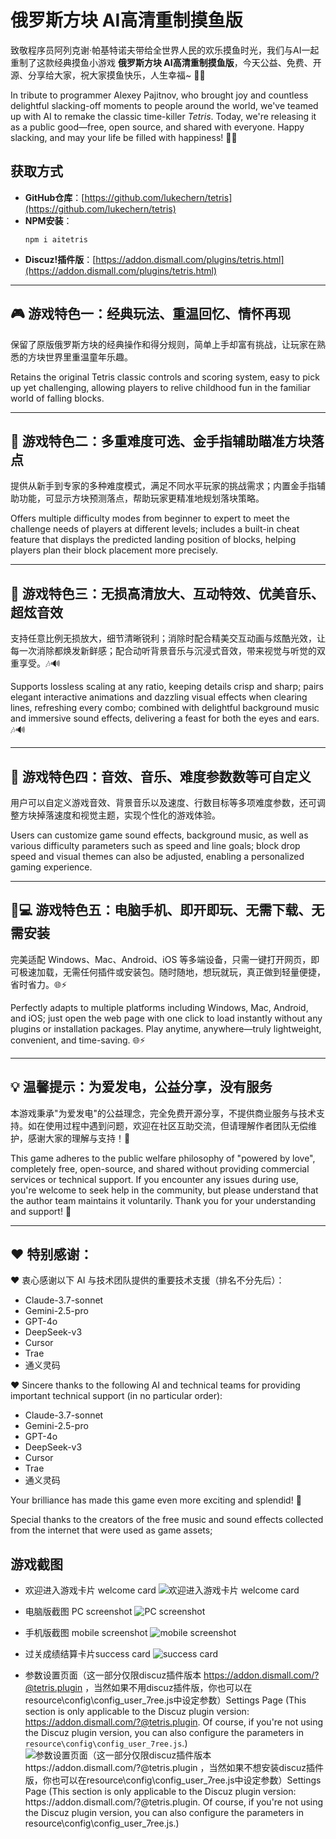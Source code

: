 # 俄罗斯方块 AI高清重制摸鱼版

致敬程序员阿列克谢·帕基特诺夫带给全世界人民的欢乐摸鱼时光，我们与AI一起重制了这款经典摸鱼小游戏 **俄罗斯方块 AI高清重制摸鱼版**，今天公益、免费、开源、分享给大家，祝大家摸鱼快乐，人生幸福~ 🎉🧸

In tribute to programmer Alexey Pajitnov, who brought joy and countless delightful slacking-off moments to people around the world, we've teamed up with AI to remake the classic time-killer *Tetris*. Today, we're releasing it as a public good—free, open source, and shared with everyone. Happy slacking, and may your life be filled with happiness! 🎉🧸

## 获取方式

- **GitHub仓库**：[https://github.com/lukechern/tetris](https://github.com/lukechern/tetris)
- **NPM安装**：
  ```
  npm i aitetris
  ```
- **Discuz!插件版**：[https://addon.dismall.com/plugins/tetris.html](https://addon.dismall.com/plugins/tetris.html)

---

## 🎮 游戏特色一：经典玩法、重温回忆、情怀再现  

保留了原版俄罗斯方块的经典操作和得分规则，简单上手却富有挑战，让玩家在熟悉的方块世界里重温童年乐趣。  

Retains the original Tetris classic controls and scoring system, easy to pick up yet challenging, allowing players to relive childhood fun in the familiar world of falling blocks.  

---

## 💪 游戏特色二：多重难度可选、金手指辅助瞄准方块落点  

提供从新手到专家的多种难度模式，满足不同水平玩家的挑战需求；内置金手指辅助功能，可显示方块预测落点，帮助玩家更精准地规划落块策略。  

Offers multiple difficulty modes from beginner to expert to meet the challenge needs of players at different levels; includes a built-in cheat feature that displays the predicted landing position of blocks, helping players plan their block placement more precisely.  

---

## 🌟 游戏特色三：无损高清放大、互动特效、优美音乐、超炫音效  

支持任意比例无损放大，细节清晰锐利；消除时配合精美交互动画与炫酷光效，让每一次消除都焕发新鲜感；配合动听背景音乐与沉浸式音效，带来视觉与听觉的双重享受。🎶🔊  

Supports lossless scaling at any ratio, keeping details crisp and sharp; pairs elegant interactive animations and dazzling visual effects when clearing lines, refreshing every combo; combined with delightful background music and immersive sound effects, delivering a feast for both the eyes and ears. 🎶🔊  

---

## 🎨 游戏特色四：音效、音乐、难度参数数等可自定义  

用户可以自定义游戏音效、背景音乐以及速度、行数目标等多项难度参数，还可调整方块掉落速度和视觉主题，实现个性化的游戏体验。  

Users can customize game sound effects, background music, as well as various difficulty parameters such as speed and line goals; block drop speed and visual themes can also be adjusted, enabling a personalized gaming experience.  

---

## 📱💻 游戏特色五：电脑手机、即开即玩、无需下载、无需安装  

完美适配 Windows、Mac、Android、iOS 等多端设备，只需一键打开网页，即可极速加载，无需任何插件或安装包。随时随地，想玩就玩，真正做到轻量便捷，省时省力。🌐⚡  

Perfectly adapts to multiple platforms including Windows, Mac, Android, and iOS; just open the web page with one click to load instantly without any plugins or installation packages. Play anytime, anywhere—truly lightweight, convenient, and time-saving. 🌐⚡  

---

## 💡 温馨提示：为爱发电，公益分享，没有服务  

本游戏秉承"为爱发电"的公益理念，完全免费开源分享，不提供商业服务与技术支持。如在使用过程中遇到问题，欢迎在社区互助交流，但请理解作者团队无偿维护，感谢大家的理解与支持！🙏  

This game adheres to the public welfare philosophy of "powered by love", completely free, open-source, and shared without providing commercial services or technical support. If you encounter any issues during use, you're welcome to seek help in the community, but please understand that the author team maintains it voluntarily. Thank you for your understanding and support! 🙏  

---

## ❤️ 特别感谢：  

❤️ 衷心感谢以下 AI 与技术团队提供的重要技术支援（排名不分先后）：  

- Claude-3.7-sonnet  
- Gemini-2.5-pro  
- GPT-4o  
- DeepSeek-v3  
- Cursor  
- Trae  
- 通义灵码  

❤️ Sincere thanks to the following AI and technical teams for providing important technical support (in no particular order):  

- Claude-3.7-sonnet  
- Gemini-2.5-pro  
- GPT-4o  
- DeepSeek-v3  
- Cursor  
- Trae  
- 通义灵码  

Your brilliance has made this game even more exciting and splendid! 🚀  

Special thanks to the creators of the free music and sound effects collected from the internet that were used as game assets;  

## 游戏截图

- 欢迎进入游戏卡片 welcome card 
![欢迎进入游戏卡片 welcome card](demo/tetris_7ree_demo_02.jpg)

- 电脑版截图 PC screenshot
![PC screenshot](demo/tetris_7ree_demo_01.jpg)

- 手机版截图 mobile screenshot
![mobile screenshot](demo/tetris_7ree_demo_03.jpg)

- 过关成绩结算卡片success card
![success card](demo/tetris_7ree_demo_04.jpg)

- 参数设置页面（这一部分仅限discuz插件版本 https://addon.dismall.com/?@tetris.plugin ，当然如果不用discuz插件版，你也可以在resource\config\config_user_7ree.js中设定参数）Settings Page (This section is only applicable to the Discuz plugin version: https://addon.dismall.com/?@tetris.plugin. Of course, if you're not using the Discuz plugin version, you can also configure the parameters in `resource\config\config_user_7ree.js`.) 
![参数设置页面（这一部分仅限discuz插件版本 https://addon.dismall.com/?@tetris.plugin ，当然如果不想安装discuz插件版，你也可以在resource\config\config_user_7ree.js中设定参数）Settings Page (This section is only applicable to the Discuz plugin version: https://addon.dismall.com/?@tetris.plugin. Of course, if you're not using the Discuz plugin version, you can also configure the parameters in `resource\config\config_user_7ree.js`.)](demo/tetris_7ree_demo_05.jpg)

